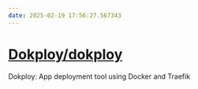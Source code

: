 ```yaml
---
date: 2025-02-19 17:56:27.567343
---
```


# [Dokploy/dokploy](https://github.com/Dokploy/dokploy)

Dokploy: App deployment tool using Docker and Traefik